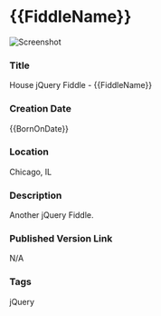 {{FiddleName}}
======

![Screenshot](screenshot.png)


### Title

House jQuery Fiddle - {{FiddleName}}


### Creation Date

{{BornOnDate}}


### Location

Chicago, IL


### Description

Another jQuery Fiddle. 


### Published Version Link

N/A


### Tags

jQuery